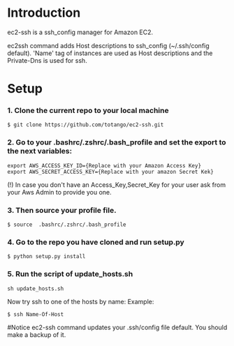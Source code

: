 # Introduction

ec2-ssh is a ssh_config manager for Amazon EC2.

ec2ssh command adds Host descriptions to ssh_config (~/.ssh/config default). 'Name' tag of instances are used as Host descriptions and the Private-Dns is used for ssh.

# Setup

### 1. Clone the current repo to your local machine

```
$ git clone https://github.com/totango/ec2-ssh.git
```

### 2. Go to your  .bashrc/.zshrc/.bash_profile and set the export to the next variables:
```
export AWS_ACCESS_KEY_ID={Replace with your Amazon Access Key}
export AWS_SECRET_ACCESS_KEY={Replace with your amazon Secret Kek}
```
(!) In case you don't have an Access_Key,Secret_Key for your user ask from your Aws Admin  to provide you one.
### 3. Then source your profile file.
```
$ source  .bashrc/.zshrc/.bash_profile
```


### 4. Go to the repo you have cloned and run setup.py

```
$ python setup.py install
```
### 5. Run the script of update_hosts.sh

```
sh update_hosts.sh
```
Now try ssh to one of the hosts by name:
Example:
```
$ ssh Name-Of-Host
```

#Notice
ec2-ssh command updates your .ssh/config file default. You should make a backup of it.